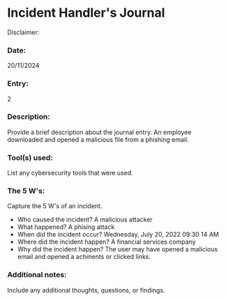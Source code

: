 # Incident Handler's Journal

Disclaimer:

### Date:
20/11/2024

### Entry:
2

### Description:
Provide a brief description about the journal entry.
An employee downloaded and opened a malicious file from a phishing email.

### Tool(s) used:
List any cybersecurity tools that were used.


### The 5 W's:
Capture the 5 W's of an incident.
- Who caused the incident?
  A malicious attacker
- What happened?
  A phising attack
- When did the incident occur?
  Wednesday, July 20, 2022 09:30 14 AM
- Where did the incident happen?
  A financial services company
- Why did the incident happen?
  The user may have opened a malicious email and opened a achments or clicked links.

### Additional notes:
Include any additional thoughts, questions, or findings.
